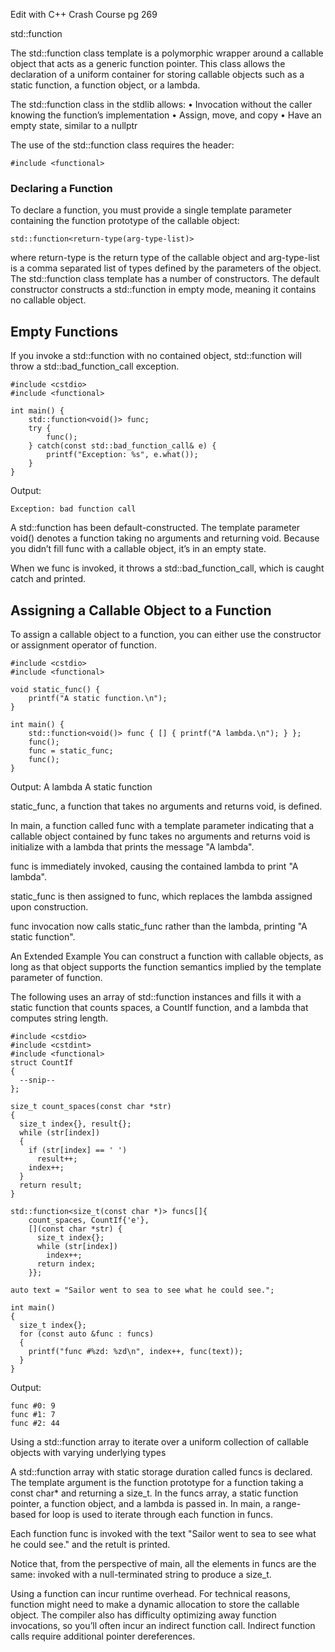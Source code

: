 Edit with C++ Crash Course pg 269

std::function

The std::function class template is a polymorphic wrapper around a callable object that acts as a generic function pointer. This class allows the declaration of a uniform container for storing callable objects such as a static function, a function object, or a lambda.

The std::function class in the stdlib allows:
•	 Invocation without the caller knowing the function’s implementation
•	 Assign, move, and copy
•	 Have an empty state, similar to a nullptr

The use of the std::function class requires the <function> header:

	#include <functional>



### Declaring a Function
To declare a function, you must provide a single template parameter containing the function prototype of the callable object:

	std::function<return-type(arg-type-list)>

where return-type is the return type of the callable object and arg-type-list is a comma separated list of types defined by the parameters of the object. The std::function class template has a number of constructors. The default constructor constructs a std::function in empty mode, meaning it contains no callable object.



## Empty Functions

If you invoke a std::function with no contained object, std::function will
throw a std::bad_function_call exception.

	#include <cstdio>
	#include <functional>

	int main() {
		std::function<void()> func;
		try {
			func();
		} catch(const std::bad_function_call& e) {
			printf("Exception: %s", e.what());
		}
	}

Output:

	Exception: bad function call

A std::function has been default-constructed. The template parameter void() denotes a function taking no arguments and returning void. Because you didn’t fill func with a callable object, it’s in an empty state.

When we func is invoked, it throws a std::bad_function_call, which is caught catch and printed.



## Assigning a Callable Object to a Function

To assign a callable object to a function, you can either use the constructor
or assignment operator of function.

	#include <cstdio>
	#include <functional>

	void static_func() {
		printf("A static function.\n");
	}

	int main() {
		std::function<void()> func { [] { printf("A lambda.\n"); } };
		func();
		func = static_func;
		func();
	}

Output:
	A lambda
	A static function

static_func, a function that takes no arguments and returns void, is defined.

In main, a function called func with a template parameter indicating that a callable object contained by func takes no arguments and returns void is initialize with a lambda that prints the message "A lambda".

func is immediately invoked, causing the contained lambda to print "A lambda".

static_func is then assigned to func, which replaces the lambda assigned upon construction.

func invocation now calls static_func rather than the lambda, printing "A static function".



An Extended Example
You can construct a function with callable objects, as long as that object supports the function semantics implied by the template parameter of function.

The following uses an array of std::function instances and fills it with a static function that counts spaces, a CountIf function, and a lambda that computes string length.

	#include <cstdio>
	#include <cstdint>
	#include <functional>
	struct CountIf
	{
	  --snip--
	};

	size_t count_spaces(const char *str)
	{
	  size_t index{}, result{};
	  while (str[index])
	  {
	    if (str[index] == ' ')
	      result++;
	    index++;
	  }
	  return result;
	}

	std::function<size_t(const char *)> funcs[]{
	    count_spaces, CountIf{'e'},
	    [](const char *str) {
	      size_t index{};
	      while (str[index])
	        index++;
	      return index;
	    }};

	auto text = "Sailor went to sea to see what he could see.";

	int main()
	{
	  size_t index{};
	  for (const auto &func : funcs)
	  {
	    printf("func #%zd: %zd\n", index++, func(text));
	  }
	}

Output:

	func #0: 9
	func #1: 7
	func #2: 44

Using a std::function array to iterate over a uniform collection of callable objects with varying underlying types

A std::function array with static storage duration called funcs is declared. The template argument is the function prototype for a function taking a const char* and returning a size_t. In the funcs array, a static function pointer, a function object, and a lambda is passed in. In main, a range-based for loop is used to iterate through each function in funcs.

Each function func is invoked with the text "Sailor went to sea to see what he could see." and the retult is printed.

Notice that, from the perspective of main, all the elements in funcs are the same: invoked with a null-terminated string to produce a size_t.


Using a function can incur runtime overhead. For technical reasons, function might need to make a dynamic allocation to store the callable object. The compiler also has difficulty optimizing away function invocations, so you’ll often incur an indirect function call. Indirect function calls require additional pointer dereferences.
